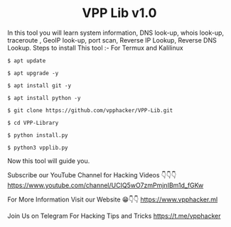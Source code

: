 <h1 align="center">VPP Lib v1.0</h1>
<p align="center">
  
In this tool you will learn system information, DNS look-up, whois look-up, traceroute , GeoIP look-up, port scan, Reverse IP Lookup, Reverse DNS Lookup.
Steps to install This tool :-
For Termux and Kalilinux 
  
```
$ apt update 
```
```
$ apt upgrade -y
```
```
$ apt install git -y
```
```
$ apt install python -y
```
```
$ git clone https://github.com/vpphacker/VPP-Lib.git
```
```
$ cd VPP-Library
```
```
$ python install.py
```
```
$ python3 vpplib.py
```

Now this tool will guide you. 

Subscribe our YouTube Channel for Hacking Videos 👇👇👇
https://www.youtube.com/channel/UCIQ5wO7zmPmjnIBm1d_fGKw

For More Information Visit our Website 😁👇👇
https://www.vpphacker.ml

Join Us on Telegram For Hacking Tips and Tricks 
https://t.me/vpphacker
